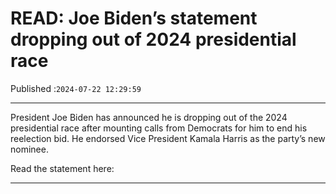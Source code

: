 # READ: Joe Biden’s statement dropping out of 2024 presidential race

Published :`2024-07-22 12:29:59`

---

President Joe Biden has announced he is dropping out of the 2024 presidential race after mounting calls from Democrats for him to end his reelection bid. He endorsed Vice President Kamala Harris as the party’s new nominee.

Read the statement here:

---

